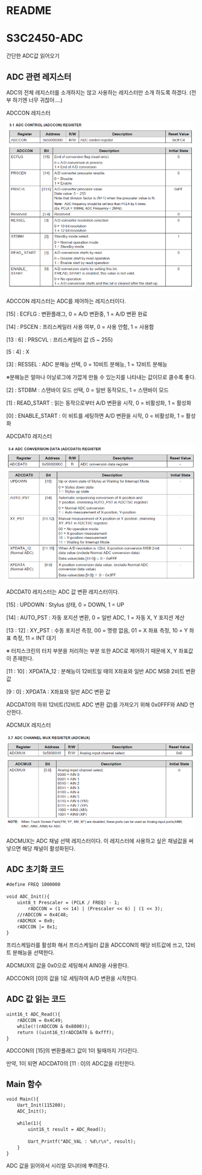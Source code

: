 # README

# S3C2450-ADC

간단한 ADC값 읽어오기

## ADC 관련 레지스터

ADC의 전체 레지스터를 소개하지는 않고 사용하는 레지스터만 소개 하도록 하겠다. (전부 하기엔 너무 귀찮아....)

ADCCON 레지스터

![](ADCCON-a6521263-fe07-42e6-877d-543be7ca3596.PNG)

ADCCON 레지스터는 ADC를 제어하는 레지스터이다.

[15] : ECFLG : 변환플래그, 0 = A/D 변환중, 1 = A/D 변환 완료

[14] : PSCEN : 프리스케일러 사용 여부, 0 = 사용 안함, 1 = 사용함

[13 : 6] : PRSCVL : 프리스케일러 값 (5 ~ 255)

[5 : 4] : X

[3] : RESSEL : ADC 분해능 선택, 0 = 10비트 분해능, 1 = 12비트 분해능 

※분해능은 얼마나 아날로그에 가깝게 만들 수 있는지를 나타내는 값이므로 클수록 좋다.

[2] : STDBM : 스탠바이 모드 선택, 0 = 일반 동작모드, 1 = 스탠바이 모드

[1] : READ_START : 읽는 동작으로부터 A/D 변환을 시작, 0 = 비활성화, 1 = 활성화

[0] : ENABLE_START : 이 비트를 세팅하면 A/D 변환을 시작, 0 = 비활성화, 1 = 활성화

ADCDAT0 레지스터

![](ADCDAT0-f740ca96-e22f-4509-b5e4-e545eeef1fde.PNG)

ADCDAT0 레지스터는 ADC 값 변환 레지스터이다.

[15] : UPDOWN : Stylus 상태, 0 = DOWN, 1 = UP

[14] : AUTO_PST : 자동 포지션 변환, 0 = 일반 ADC, 1 = 자동 X, Y 포지션 계산

[13 : 12] : XY_PST : 수동 포지션 측정, 00 = 명령 없음, 01 = X 좌표 측정, 10 = Y 좌표 측정, 11 = INT 대기

※ 터치스크린의 터치 부분을 처리하는 부분 또한 ADC로 제어하기 때문에 X, Y 좌표값이 존재한다.

[11 : 10] : XPDATA_12 : 분해능이 12비트일 때의 X좌표와 일반 ADC MSB 2비트 변환 값

[9 : 0] : XPDATA : X좌표와 일반 ADC 변환 값

ADCDAT0의 하위 12비트(12비트 ADC 변환 값)를 가져오기 위해 0x0FFF와 AND 연산한다.

ADCMUX 레지스터

![](ADCMUX-c4045545-a40e-4653-a523-7647486a14d8.PNG)

ADCMUX는 ADC 채널 선택 레지스터이다. 이 레지스터에 사용하고 싶은 채널값을 써 넣으면 해당 채널이 활성화된다. 

## ADC 초기화 코드

    #define FREQ 1000000
    
    void ADC_Init(){
        uint8_t Prescaler = (PCLK / FREQ) - 1;
    		rADCCON = (1 << 14) | (Prescaler << 6) | (1 << 3);
        //rADCCON = 0x4C48;
        rADCMUX = 0x0;
        rADCCON |= 0x1;
    }

프리스케일러를 활성화 해서 프리스케일러 값을 ADCCON의 해당 비트값에 쓰고,  12비트 분해능을 선택한다.

ADCMUX의 값을 0x0으로 세팅해서 AIN0을 사용한다.

ADCCON의 [0]의 값을 1로 세팅하여 A/D 변환을 시작한다.

## ADC 값 읽는 코드

    uint16_t ADC_Read(){
        rADCCON = 0x4C49;
        while(!(rADCCON & 0x8000));
        return ((uint16_t)rADCDAT0 & 0xfff);
    }

ADCCON의 [15]의 변환플래그 값이 1이 될때까지 기다린다.

만약, 1이 되면 ADCDAT0의 [11 : 0]의 ADC값을 리턴한다.

## Main 함수

    void Main(){
        Uart_Init(115200);
        ADC_Init();
    
        while(1){
            uint16_t result = ADC_Read();
            
            Uart_Printf("ADC_VAL : %d\r\n", result);
        }
    }

ADC 값을 읽어와서 시리얼 모니터에 뿌려준다.